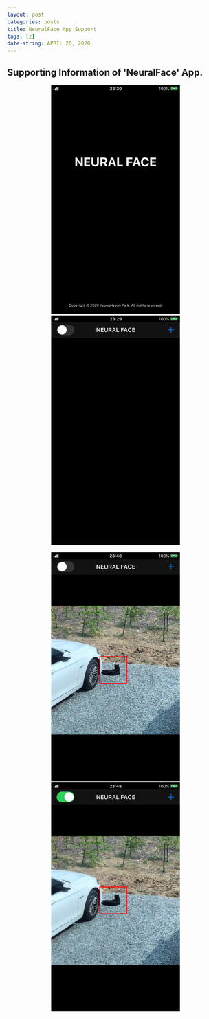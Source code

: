 ```yaml
---
layout: post
categories: posts
title: NeuralFace App Support
tags: [z]
date-string: APRIL 20, 2020
---
```


## Supporting Information of 'NeuralFace' App.

<center>
    <p>
        <img src="/images/2020-04-20/ss1.png", width="300">
				<img src="/images/2020-04-20/ss2.png", width="300">
    </p>
		<p>
        <img src="/images/2020-04-20/ss3.png", width="300">
				<img src="/images/2020-04-20/ss4.png", width="300">
    </p>
</center>
